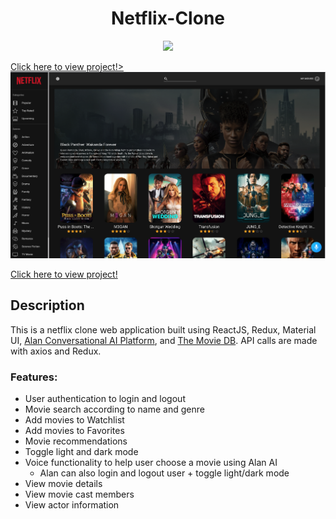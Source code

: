 <!-- # Netflix-Clone -->
<h1 align="center">
    Netflix-Clone
</h1>

<p align="center">

  <img src="https://fontmeme.com/permalink/230207/f1f2960e76f9d56f6615487f38f845ee.png">

</p>

<p align="center">

  <a href="https://netflix-clone-pi65.netlify.app/">Click here to view project!>
  <img src="/src/assets/images/screenshot_netflix_clone.png">

</p>

[Click here to view project!]("https://netflix-clone-pi65.netlify.app/")



## Description
This is a netflix clone web application built using ReactJS, Redux, Material UI, [Alan Conversational AI Platform](https://alan.app/), and [The Movie DB](https://www.themoviedb.org/). API calls are made with axios and Redux. 


### Features: 
* User authentication to login and logout
* Movie search according to name and genre
* Add movies to Watchlist
* Add movies to Favorites
* Movie recommendations 
* Toggle light and dark mode
* Voice functionality to help user choose a movie using Alan AI 
    * Alan can also login and logout user + toggle light/dark mode 
* View movie details
* View movie cast members
* View actor information